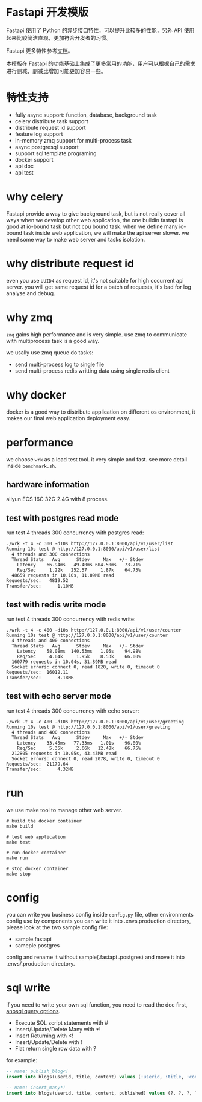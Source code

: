 # Fastapi 开发模版

Fastapi 使用了 Python 的异步接口特性，可以提升比较多的性能，另外 API 使用起来比较简洁直观，更加符合开发者的习惯。

Fastapi 更多特性参考[文档](https://github.com/tiangolo/fastapi)。

本模版在 Fastapi 的功能基础上集成了更多常用的功能，用户可以根据自己的需求进行删减，删减比增加可能更加容易一些。

# 特性支持

- fully async support: function, database, background task
- celery distribute task support
- distribute request id support
- feature log support
- in-memory zmq support for multi-process task
- async postgresql support
- support sql template programing
- docker support 
- api doc
- api test

# why celery

Fastapi provide a way to give background task, but is not really cover all ways when we develop other web application, the one buildin fastapi is good at io-bound task but not cpu bound task. when we define many io-bound task inside web application, we will make the api server slower. we need some way to make web server and tasks isolation.

# why distribute request id

even you use `UUID4` as request id, it's not suitable for high cocurrent api server. you will get same request id for a batch of requests, it's bad for log analyse and debug.

# why zmq

`zmq` gains high performance and is very simple. use zmq to communicate with multiprocess task is a good way. 

we usally use zmq queue do tasks:
- send multi-process log to single file
- send multi-process redis writting data using single redis client

# why docker

docker is a good way to distribute application on different os environment, it makes our final web application deployment easy.

# performance

we choose `wrk` as a load test tool. it very simple and fast. see more detail inside `benchmark.sh`.

## hardware information

aliyun ECS 16C 32G 2.4G with 8 process.

## test with postgres read mode

run test 4 threads 300 concurrency with postgres read:

```shell
./wrk -t 4 -c 300 -d10s http://127.0.0.1:8000/api/v1/user/list
Running 10s test @ http://127.0.0.1:8000/api/v1/user/list
  4 threads and 300 connections
  Thread Stats   Avg      Stdev     Max   +/- Stdev
    Latency    66.94ms   49.40ms 604.50ms   73.71%
    Req/Sec     1.22k   252.57     1.87k    64.75%
  48659 requests in 10.10s, 11.09MB read
Requests/sec:   4819.52
Transfer/sec:      1.10MB
```
## test with redis write mode

run test 4 threads 300 concurrency with redis write:
```shell
./wrk -t 4 -c 400 -d10s http://127.0.0.1:8000/api/v1/user/counter
Running 10s test @ http://127.0.0.1:8000/api/v1/user/counter
  4 threads and 400 connections
  Thread Stats   Avg      Stdev     Max   +/- Stdev
    Latency    58.08ms  140.53ms   1.05s    94.98%
    Req/Sec     4.04k     1.95k    8.53k    66.00%
  160779 requests in 10.04s, 31.89MB read
  Socket errors: connect 0, read 1820, write 0, timeout 0
Requests/sec:  16012.11
Transfer/sec:      3.18MB
```

## test with echo server mode
run test 4 threads 300 concurrency with echo server:
```shell
./wrk -t 4 -c 400 -d10s http://127.0.0.1:8000/api/v1/user/greeting
Running 10s test @ http://127.0.0.1:8000/api/v1/user/greeting
  4 threads and 400 connections
  Thread Stats   Avg      Stdev     Max   +/- Stdev
    Latency    33.45ms   77.33ms   1.01s    96.80%
    Req/Sec     5.35k     2.66k   12.48k    66.75%
  212805 requests in 10.05s, 43.43MB read
  Socket errors: connect 0, read 2078, write 0, timeout 0
Requests/sec:  21179.64
Transfer/sec:      4.32MB
```

# run

we use make tool to manage other web server.

``` shell
# build the docker container
make build

# test web application
make test

# run docker container
make run

# stop docker container
make stop
```

# config

you can write you business config inside `config.py` file, other environments config use by components you can write it into .envs.production directory, please look at the two sample config file:
- sample.fastapi
- sameple.postgres

config and rename it without sample(.fastapi .postgres) and move it into .envs/.production directory.

# sql write

if you need to write your own sql function, you need to read the doc first, [anosql query options](https://anosql.readthedocs.io/en/latest/defining_queries.html#query-operations).

-  Execute SQL script statements with #
-  Insert/Update/Delete Many with *!
-  Insert Returning with <!
-  Insert/Update/Delete with !
-  Flat return single row data with ?

for example:
```sql
-- name: publish_blog<!
insert into blogs(userid, title, content) values (:userid, :title, :content);

-- name: insert_many*!
insert into blogs(userid, title, content, published) values (?, ?, ?, ?);
```